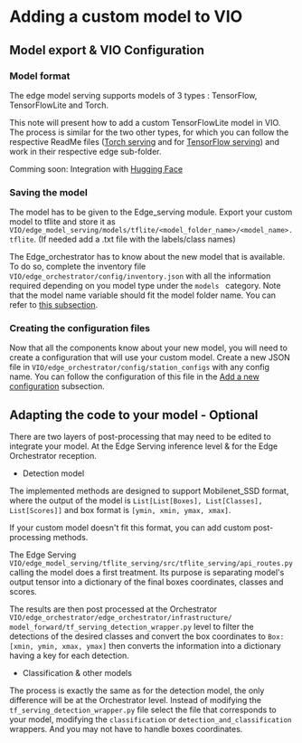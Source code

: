 # Adding a custom model to VIO

## Model export & VIO Configuration 
### Model format
The edge model serving supports models of 3 types : TensorFlow, TensorFlowLite and Torch.

This note will present how to add a custom TensorFlowLite model in VIO. The process is similar for the two other types,
for which you can follow the respective ReadMe files ([Torch serving](../edge_model_serving/torch_serving/README.md) and for 
[TensorFlow serving](../edge_model_serving/tf_serving/README.md)) and work in their respective edge sub-folder.

Comming soon: Integration with [Hugging Face](https://huggingface.co/) 

### Saving the model
The model has to be given to the Edge_serving module. Export your custom model to tflite and store it as 
`VIO/edge_model_serving/models/tflite/<model_folder_name>/<model_name>.tflite`. (If needed add a .txt file with the 
labels/class names)

The Edge_orchestrator has to know about the new model that is available. To do so, complete the inventory file 
`VIO/edge_orchestrator/config/inventory.json` with all the information required depending on you model type under the 
````models ```` category. Note that the model name variable should fit the model folder name. You can refer to [this subsection](edge_orchestrator.md#add-a-new-model).


### Creating the configuration files
Now that all the components know about your new model, you will need to create a configuration that will use your custom 
model. Create a new JSON file in `VIO/edge_orchestrator/config/station_configs` with any config name. You can follow the
configuration of this file in the [Add a new configuration](edge_orchestrator.md#add-a-new-configuration-) subsection.

## Adapting the code to your model - Optional

There are two layers of post-processing that may need to be edited to integrate your model. At the Edge Serving inference 
level & for the Edge Orchestrator reception.

- Detection model

The implemented methods are designed to support Mobilenet_SSD format, where the output of the model is 
`List[List[Boxes], List[Classes], List[Scores]]` and box format is `[ymin, xmin, ymax, xmax]`.

If your custom model doesn't fit this format, you can add custom post-processing methods.

The Edge Serving `VIO/edge_model_serving/tflite_serving/src/tflite_serving/api_routes.py` calling the model does a first 
treatment. Its purpose is separating model's output tensor into a dictionary of the final boxes coordinates, classes and
scores.

The results are then post processed at the Orchestrator `VIO/edge_orchestrator/edge_orchestrator/infrastructure/
model_forward/tf_serving_detection_wrapper.py` level to filter the detections of the desired classes and convert the box
coordinates to `Box: [xmin, ymin, xmax, ymax]` then converts the information into a dictionary having a key for each 
detection.

- Classification & other models

The process is exactly the same as for the detection model, the only difference will be at the Orchestrator level. 
Instead of modifying the `tf_serving_detection_wrapper.py` file select the file that corresponds to your model, 
modifying the `classification` or `detection_and_classification` wrappers. And you may not have to handle boxes coordinates.




